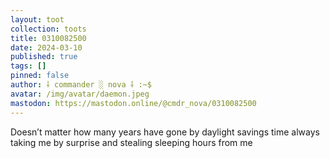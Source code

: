 ```yaml
---
layout: toot
collection: toots
title: 0310082500
date: 2024-03-10
published: true
tags: []
pinned: false
author: ⸸ commander ░ nova ⸸ :~$
avatar: /img/avatar/daemon.jpeg
mastodon: https://mastodon.online/@cmdr_nova/0310082500
---
```


Doesn’t matter how many years have gone by daylight savings time always taking me by surprise and stealing sleeping hours from me
